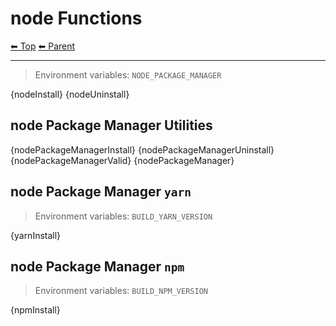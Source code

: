 # node Functions

<!-- TEMPLATE header 2 -->
[⬅ Top](index.md) [⬅ Parent ](../index.md)
<hr />

> Environment variables: `NODE_PACKAGE_MANAGER`

{nodeInstall}
{nodeUninstall}

## node Package Manager Utilities

{nodePackageManagerInstall}
{nodePackageManagerUninstall}
{nodePackageManagerValid}
{nodePackageManager}

## node Package Manager `yarn`

> Environment variables: `BUILD_YARN_VERSION`

{yarnInstall}

## node Package Manager `npm`

> Environment variables: `BUILD_NPM_VERSION`

{npmInstall}
